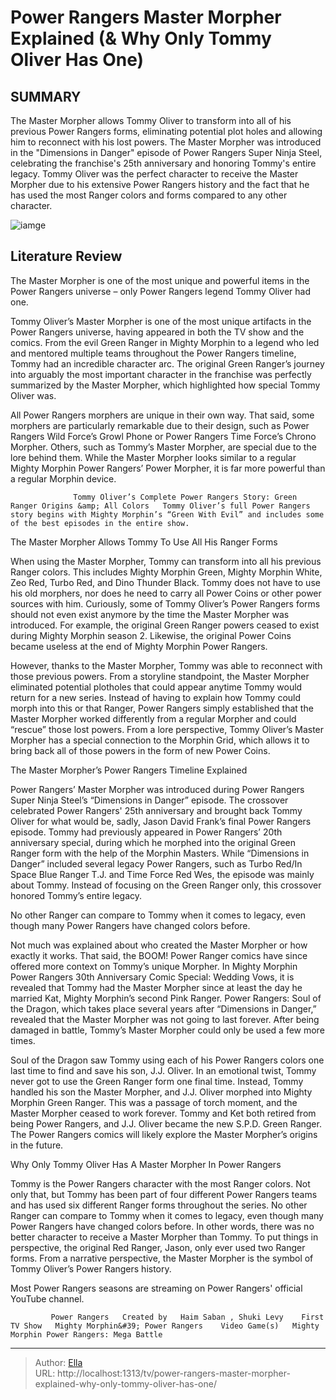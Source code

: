 # Power Rangers Master Morpher Explained (&amp; Why Only Tommy Oliver Has One)


## SUMMARY 



  The Master Morpher allows Tommy Oliver to transform into all of his previous Power Rangers forms, eliminating potential plot holes and allowing him to reconnect with his lost powers.   The Master Morpher was introduced in the &#34;Dimensions in Danger&#34; episode of Power Rangers Super Ninja Steel, celebrating the franchise&#39;s 25th anniversary and honoring Tommy&#39;s entire legacy.   Tommy Oliver was the perfect character to receive the Master Morpher due to his extensive Power Rangers history and the fact that he has used the most Ranger colors and forms compared to any other character.  

![iamge](https://static1.srcdn.com/wordpress/wp-content/uploads/2024/01/power-rangers-tommy-oliver-master-morpher.jpg)

## Literature Review
The Master Morpher is one of the most unique and powerful items in the Power Rangers universe – only Power Rangers legend Tommy Oliver had one.




Tommy Oliver’s Master Morpher is one of the most unique artifacts in the Power Rangers universe, having appeared in both the TV show and the comics. From the evil Green Ranger in Mighty Morphin to a legend who led and mentored multiple teams throughout the Power Rangers timeline, Tommy had an incredible character arc. The original Green Ranger’s journey into arguably the most important character in the franchise was perfectly summarized by the Master Morpher, which highlighted how special Tommy Oliver was.




All Power Rangers morphers are unique in their own way. That said, some morphers are particularly remarkable due to their design, such as Power Rangers Wild Force’s Growl Phone or Power Rangers Time Force’s Chrono Morpher. Others, such as Tommy’s Master Morpher, are special due to the lore behind them. While the Master Morpher looks similar to a regular Mighty Morphin Power Rangers’ Power Morpher, it is far more powerful than a regular Morphin device.

                  Tommy Oliver’s Complete Power Rangers Story: Green Ranger Origins &amp; All Colors   Tommy Oliver’s full Power Rangers story begins with Mighty Morphin’s “Green With Evil” and includes some of the best episodes in the entire show.    


 The Master Morpher Allows Tommy To Use All His Ranger Forms 
         

When using the Master Morpher, Tommy can transform into all his previous Ranger colors. This includes Mighty Morphin Green, Mighty Morphin White, Zeo Red, Turbo Red, and Dino Thunder Black. Tommy does not have to use his old morphers, nor does he need to carry all Power Coins or other power sources with him. Curiously, some of Tommy Oliver’s Power Rangers forms should not even exist anymore by the time the Master Morpher was introduced. For example, the original Green Ranger powers ceased to exist during Mighty Morphin season 2. Likewise, the original Power Coins became useless at the end of Mighty Morphin Power Rangers.





 

However, thanks to the Master Morpher, Tommy was able to reconnect with those previous powers. From a storyline standpoint, the Master Morpher eliminated potential plotholes that could appear anytime Tommy would return for a new series. Instead of having to explain how Tommy could morph into this or that Ranger, Power Rangers simply established that the Master Morpher worked differently from a regular Morpher and could “rescue” those lost powers. From a lore perspective, Tommy Oliver’s Master Morpher has a special connection to the Morphin Grid, which allows it to bring back all of those powers in the form of new Power Coins.



 The Master Morpher’s Power Rangers Timeline Explained 
          




Power Rangers’ Master Morpher was introduced during Power Rangers Super Ninja Steel’s “Dimensions in Danger” episode. The crossover celebrated Power Rangers&#39; 25th anniversary and brought back Tommy Oliver for what would be, sadly, Jason David Frank’s final Power Rangers episode. Tommy had previously appeared in Power Rangers’ 20th anniversary special, during which he morphed into the original Green Ranger form with the help of the Morphin Masters. While “Dimensions in Danger” included several legacy Power Rangers, such as Turbo Red/In Space Blue Ranger T.J. and Time Force Red Wes, the episode was mainly about Tommy. Instead of focusing on the Green Ranger only, this crossover honored Tommy’s entire legacy.



No other Ranger can compare to Tommy when it comes to legacy, even though many Power Rangers have changed colors before.







Not much was explained about who created the Master Morpher or how exactly it works. That said, the BOOM! Power Ranger comics have since offered more context on Tommy’s unique Morpher. In Mighty Morphin Power Rangers 30th Anniversary Comic Special: Wedding Vows, it is revealed that Tommy had the Master Morpher since at least the day he married Kat, Mighty Morphin’s second Pink Ranger. Power Rangers: Soul of the Dragon, which takes place several years after “Dimensions in Danger,” revealed that the Master Morpher was not going to last forever. After being damaged in battle, Tommy’s Master Morpher could only be used a few more times.

Soul of the Dragon saw Tommy using each of his Power Rangers colors one last time to find and save his son, J.J. Oliver. In an emotional twist, Tommy never got to use the Green Ranger form one final time. Instead, Tommy handled his son the Master Morpher, and J.J. Oliver morphed into Mighty Morphin Green Ranger. This was a passage of torch moment, and the Master Morpher ceased to work forever. Tommy and Ket both retired from being Power Rangers, and J.J. Oliver became the new S.P.D. Green Ranger. The Power Rangers comics will likely explore the Master Morpher’s origins in the future.






 Why Only Tommy Oliver Has A Master Morpher In Power Rangers 
          

Tommy is the Power Rangers character with the most Ranger colors. Not only that, but Tommy has been part of four different Power Rangers teams and has used six different Ranger forms throughout the series. No other Ranger can compare to Tommy when it comes to legacy, even though many Power Rangers have changed colors before. In other words, there was no better character to receive a Master Morpher than Tommy. To put things in perspective, the original Red Ranger, Jason, only ever used two Ranger forms. From a narrative perspective, the Master Morpher is the symbol of Tommy Oliver’s Power Rangers history.



Most Power Rangers seasons are streaming on Power Rangers&#39; official YouTube channel.







             Power Rangers   Created by   Haim Saban , Shuki Levy    First TV Show   Mighty Morphin&#39; Power Rangers    Video Game(s)   Mighty Morphin Power Rangers: Mega Battle       


---

> Author: [Ella](https://instagram.hk.cn/)  
> URL: http://localhost:1313/tv/power-rangers-master-morpher-explained-why-only-tommy-oliver-has-one/  


